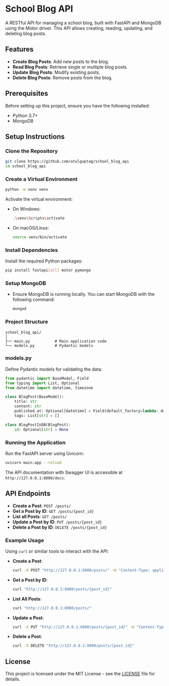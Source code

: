 # School Blog API

A RESTful API for managing a school blog, built with FastAPI and MongoDB using the Motor driver. This API allows creating, reading, updating, and deleting blog posts.

## Features

- **Create Blog Posts**: Add new posts to the blog.
- **Read Blog Posts**: Retrieve single or multiple blog posts.
- **Update Blog Posts**: Modify existing posts.
- **Delete Blog Posts**: Remove posts from the blog.

## Prerequisites

Before setting up this project, ensure you have the following installed:

- Python 3.7+
- MongoDB

## Setup Instructions

### Clone the Repository

```bash
git clone https://github.com/atulguptag/school_blog_api
cd school_blog_api
```

### Create a Virtual Environment

```bash
python -m venv venv
```

Activate the virtual environment:

- On Windows:

  ```bash
  .\venv\Scripts\activate
  ```

- On macOS/Linux:
  ```bash
  source venv/bin/activate
  ```

### Install Dependencies

Install the required Python packages:

```bash
pip install fastapi[all] motor pymongo
```

### Setup MongoDB

- Ensure MongoDB is running locally. You can start MongoDB with the following command:

  ```bash
  mongod
  ```

### Project Structure

```
school_blog_api/
│
├── main.py           # Main application code
└── models.py         # Pydantic models
```

### models.py

Define Pydantic models for validating the data:

```python
from pydantic import BaseModel, Field
from typing import List, Optional
from datetime import datetime, timezone

class BlogPost(BaseModel):
    title: str
    content: str
    published_at: Optional[datetime] = Field(default_factory=lambda: datetime.now(timezone.utc))
    tags: List[str] = []

class BlogPostInDB(BlogPost):
    id: Optional[str] = None
```

### Running the Application

Run the FastAPI server using Uvicorn:

```bash
uvicorn main:app --reload
```

The API documentation with Swagger UI is accessible at `http://127.0.0.1:8000/docs`.

## API Endpoints

- **Create a Post**: `POST /posts/`
- **Get a Post by ID**: `GET /posts/{post_id}`
- **List all Posts**: `GET /posts/`
- **Update a Post by ID**: `PUT /posts/{post_id}`
- **Delete a Post by ID**: `DELETE /posts/{post_id}`

### Example Usage

Using `curl` or similar tools to interact with the API:

- **Create a Post**:

  ```bash
  curl -X POST "http://127.0.0.1:8000/posts/" -H "Content-Type: application/json" -d '{"title": "New Post", "content": "This is a new post.", "tags": ["intro", "first"]}'
  ```

- **Get a Post by ID**:

  ```bash
  curl "http://127.0.0.1:8000/posts/{post_id}"
  ```

- **List All Posts**:

  ```bash
  curl "http://127.0.0.1:8000/posts/"
  ```

- **Update a Post**:

  ```bash
  curl -X PUT "http://127.0.0.1:8000/posts/{post_id}" -H "Content-Type: application/json" -d '{"title": "Updated Post", "content": "Updated content."}'
  ```

- **Delete a Post**:
  ```bash
  curl -X DELETE "http://127.0.0.1:8000/posts/{post_id}"
  ```

## License

This project is licensed under the MIT License - see the [LICENSE](LICENSE) file for details.
